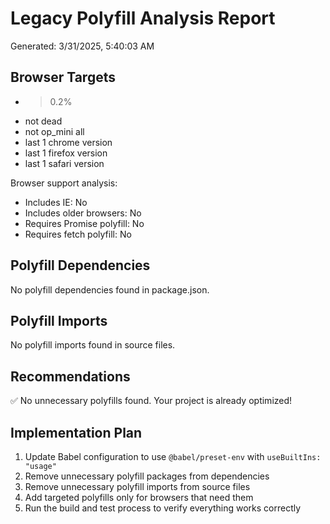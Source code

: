# Legacy Polyfill Analysis Report

Generated: 3/31/2025, 5:40:03 AM

## Browser Targets

- >0.2%
- not dead
- not op_mini all
- last 1 chrome version
- last 1 firefox version
- last 1 safari version

Browser support analysis:
- Includes IE: No
- Includes older browsers: No
- Requires Promise polyfill: No
- Requires fetch polyfill: No

## Polyfill Dependencies

No polyfill dependencies found in package.json.

## Polyfill Imports

No polyfill imports found in source files.

## Recommendations

✅ No unnecessary polyfills found. Your project is already optimized!

## Implementation Plan

1. Update Babel configuration to use `@babel/preset-env` with `useBuiltIns: "usage"`
2. Remove unnecessary polyfill packages from dependencies
3. Remove unnecessary polyfill imports from source files
4. Add targeted polyfills only for browsers that need them
5. Run the build and test process to verify everything works correctly
